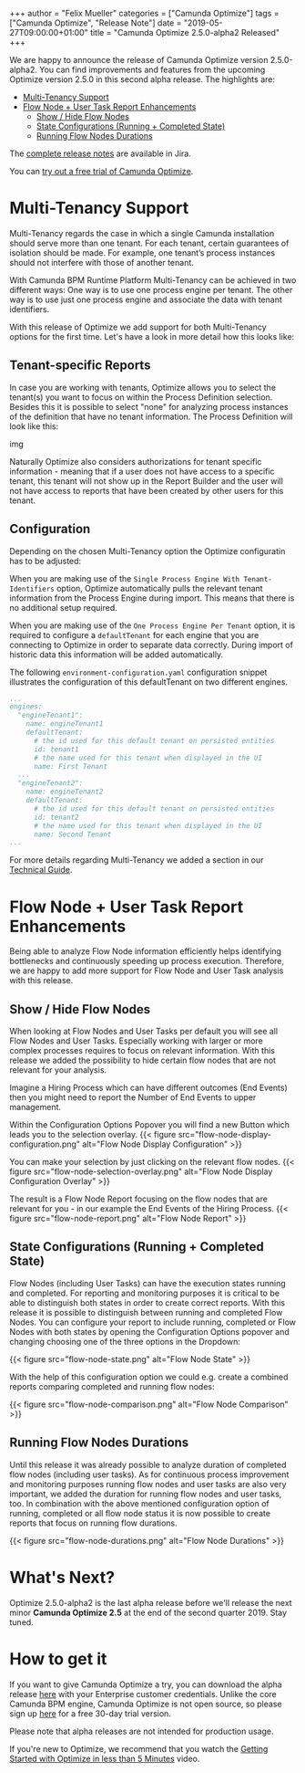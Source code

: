 +++
author = "Felix Mueller"
categories = ["Camunda Optimize"]
tags = ["Camunda Optimize", "Release Note"]
date = "2019-05-27T09:00:00+01:00"
title = "Camunda Optimize 2.5.0-alpha2 Released"
+++

We are happy to announce the release of Camunda Optimize version 2.5.0-alpha2.
You can find improvements and features from the upcoming Optimize version 2.5.0 in this second alpha release. The highlights are:

- [Multi-Tenancy Support](#multi-tenancy-support)
- [Flow Node + User Task Report Enhancements](#flow-node-user-task-report-enhancements)
  - [Show / Hide Flow Nodes](#show-hide-flow-nodes)
  - [State Configurations (Running + Completed State)](#state-configurations-running-completed-state)
  - [Running Flow Nodes Durations](#running-flow-nodes-durations)

The [complete release notes](https://app.camunda.com/jira/secure/ReleaseNote.jspa?projectId=xxx&version=xxxx) are available in Jira.

<!--more-->

You can [try out a free trial of Camunda Optimize](#how-to-get-it).

# Multi-Tenancy Support

Multi-Tenancy regards the case in which a single Camunda installation should serve more than one tenant. For each tenant, certain guarantees of isolation should be made. For example, one tenant’s process instances should not interfere with those of another tenant.

With Camunda BPM Runtime Platform Multi-Tenancy can be achieved in two different ways:
One way is to use one process engine per tenant. The other way is to use just one process engine and associate the data with tenant identifiers.

With this release of Optimize we add support for both Multi-Tenancy options for the first time. Let's have a look in more detail how this looks like:

## Tenant-specific Reports

In case you are working with tenants, Optimize allows you to select the tenant(s) you want to focus on within the Process Definition selection. Besides this it is possible to select "none" for analyzing process instances of the definition that have no tenant information. The Process Definition will look like this:

img

Naturally Optimize also considers authorizations for tenant specific information - meaning that if a user does not have access to a specific tenant, this tenant will not show up in the Report Builder and the user will not have access to reports that have been created by other users for this tenant.

## Configuration

Depending on the chosen Multi-Tenancy option the Optimize configuratin has to be adjusted:

When you are making use of the `Single Process Engine With Tenant-Identifiers` option, Optimize automatically pulls the relevant tenant information from the Process Engine during import. This means that there is no additional setup required.


When you are making use of the `One Process Engine Per Tenant` option, it is required to configure a `defaultTenant` for each engine that you are connecting to Optimize in order to separate data correctly. During import of historic data this information will be added automatically.

The following `environment-configuration.yaml` configuration snippet illustrates the configuration of this defaultTenant on two different engines.

```yaml
...
engines:
  "engineTenant1":
    name: engineTenant1
    defaultTenant:
      # the id used for this default tenant on persisted entities
      id: tenant1
      # the name used for this tenant when displayed in the UI
      name: First Tenant
  ...
  "engineTenant2":
    name: engineTenant2
    defaultTenant:
      # the id used for this default tenant on persisted entities
      id: tenant2
      # the name used for this tenant when displayed in the UI
      name: Second Tenant
...
```

For more details regarding Multi-Tenancy we added a section in our [Technical Guide](https://docs.camunda.org/optimize/technical-guide/setup/multi-tenancy/).

# Flow Node + User Task Report Enhancements

Being able to analyze Flow Node information efficiently helps identifying bottlenecks and continuously speeding up process execution.
Therefore, we are happy to add more support for Flow Node and User Task analysis with this release.

## Show / Hide Flow Nodes

When looking at Flow Nodes and User Tasks per default you will see all Flow Nodes and User Tasks. Especially working with larger or more complex processes requires to focus on relevant information. With this release we added the possibility to hide certain flow nodes that are not relevant for your analysis.

Imagine a Hiring Process which can have different outcomes (End Events) then you might need to report the Number of End Events to upper management.

Within the Configuration Options Popover you will find a new Button which leads you to the selection overlay.
{{< figure src="flow-node-display-configuration.png" alt="Flow Node Display Configuration" >}}

You can make your selection by just clicking on the relevant flow nodes.
{{< figure src="flow-node-selection-overlay.png" alt="Flow Node Display Configuration Overlay" >}}

The result is a Flow Node Report focusing on the flow nodes that are relevant for you - in our example the End Events of the Hiring Process.
{{< figure src="flow-node-report.png" alt="Flow Node Report" >}}

## State Configurations (Running + Completed State)

Flow Nodes (including User Tasks) can have the execution states running and completed. For reporting and monitoring purposes it is critical to be able to distinguish both states in order to create correct reports.
With this release it is possible to distinguish between running and completed Flow Nodes.
You can configure your report to include running, completed or Flow Nodes with both states by opening the Configuration Options popover and changing choosing one of the three options in the Dropdown:

{{< figure src="flow-node-state.png" alt="Flow Node State" >}}

With the help of this configuration option we could e.g. create a combined reports comparing completed and running flow nodes:

{{< figure src="flow-node-comparison.png" alt="Flow Node Comparison" >}}


## Running Flow Nodes Durations

Until this release it was already possible to analyze duration of completed flow nodes (including user tasks). As for continuous process improvement and monitoring purposes running flow nodes and user tasks are also very important, we added the duration for running flow nodes and user tasks, too. In combination with the above mentioned configuration option of running, completed or all flow node status it is now possible to create reports that focus on running flow durations.

{{< figure src="flow-node-durations.png" alt="Flow Node Durations" >}}


# What's Next?

Optimize 2.5.0-alpha2 is the last alpha release before we'll release the next minor **Camunda Optimize 2.5** at the end of the second quarter 2019. Stay tuned.

# How to get it

If you want to give Camunda Optimize a try, you can download the alpha release [here](https://docs.camunda.org/enterprise/download/#camunda-optimize) with your Enterprise customer credentials. Unlike the core Camunda BPM engine, Camunda Optimize is not open source, so please sign up [here](https://camunda.com/download/enterprise/) for a free 30-day trial version.

Please note that alpha releases are not intended for production usage.

If you're new to Optimize, we recommend that you watch the [Getting Started with Optimize in less than 5 Minutes](https://camunda.com/learn/videos/getting-started-optimize/) video.
